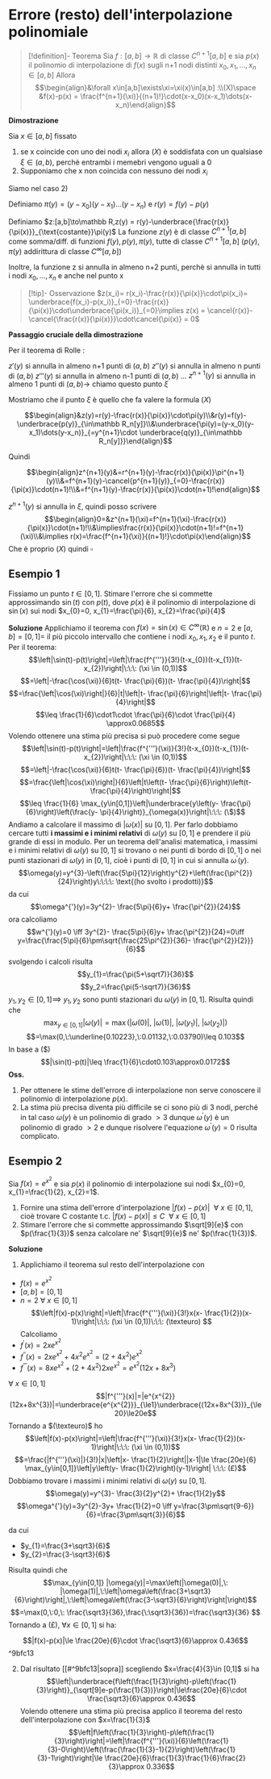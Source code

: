 # Errore (resto) dell'interpolazione polinomiale

>[!definition]-  Teorema
>Sia $f:[a,b]\to\mathbb R$ di classe $C^{n+1}[a,b]$ e sia $p(x)$ il polinomio di interpolazione di $f(x)$ sugli n+1 nodi distinti $x_0,x_1,\dots,x_n\in[a,b]$
>Allora 
>$$\begin{align}&\forall x\in[a,b]\exists\xi=\xi(x)\in[a,b] :\\(X)\space &f(x)-p(x) = \frac{f^{n+1}(\xi)}{(n+1)!}\cdot(x-x_0)(x-x_1)\dots(x-x_n)\end{align}$$

**Dimostrazione**

Sia $x\in[a,b]$ fissato

1) se x coincide con uno dei nodi $x_i$ allora $(X)$ è soddisfata con un qualsiase $\xi\in(a,b)$, perchè entrambi i memebri vengono uguali a 0
2) Supponiamo che x non coincida con nessuno dei nodi $x_i$

Siamo nel caso 2)

Definiamo $\pi(y) = (y-x_0)(y-x_1)\dots(y-x_n)$ e $r(y) = f(y)-p(y)$

Definiamo $z:[a,b]\to\mathbb R,z(y) = r(y)-\underbrace{\frac{r(x)}{\pi(x)}}_{\text{costante}}\pi(y)$
La funzione $z(y)$ è di classe $C^{n+1}[a,b]$ come somma/diff. di funzioni $f(y),p(y),\pi(y)$, tutte di classe $C^{n+1}[a,b]$ ($p(y),\pi(y)$ addirittura di classe $C^\infty[a,b]$)

Inoltre, la funzione z si annulla in almeno n+2 punti, perchè si annulla in tutti i nodi $x_0,\dots,x_n$ e anche nel punto x

>[!tip]- Osservazione
>$z(x_i)= r(x_i)-\frac{r(x)}{\pi(x)}\cdot\pi(x_i)= \underbrace{f(x_i)-p(x_i)}_{=0}-\frac{r(x)}{\pi(x)}\cdot\underbrace{\pi(x_i)}_{=0}\implies z(x) = \cancel{r(x)}-\cancel{\frac{r(x)}{\pi(x)}}\cdot\cancel{\pi(x)} = 0$

**Passaggio cruciale della dimostrazione**

Per il teorema di Rolle :

$z'(y)$ si annulla in almeno n+1 punti di $(a,b)$
$z''(y)$ si annulla in almeno n punti di $(a,b)$
$z'''(y)$ si annulla in almeno n-1 punti di $(a,b)$
...
$z^{n+1}(y)$ si annulla in almeno 1 punti di $(a,b)\to$ chiamo questo punto $\xi$

Mostriamo che il punto $\xi$ è quello che fa valere la formula $(X)$

$$\begin{align}&z(y)=r(y)-\frac{r(x)}{\pi(x)}\cdot\pi(y)\\&r(y)=f(y)-\underbrace{p(y)}_{\in\mathbb R_n[y]}\\&\underbrace{\pi(y)=(y-x_0)(y-x_1)\dots(y-x_n)}_{=y^{n+1}\cdot \underbrace{q(y)}_{\in\mathbb R_n[y]}}\end{align}$$

Quindi

$$\begin{align}z^{n+1}(y)&=r^{n+1}(y)-\frac{r(x)}{\pi(x)}\pi^{n+1}(y)\\&=f^{n+1}(y)-\cancel{p^{n+1}(y)}_{=0}-\frac{r(x)}{\pi(x)}\cdot(n+1)!\\&=f^{n+1}(y)-\frac{r(x)}{\pi(x)}\cdot(n+1)!\end{align}$$

$z^{n+1}(y)$ si annulla in $\xi$, quindi posso scrivere 
$$\begin{align}0=&z^{n+1}(\xi)=f^{n+1}(\xi)-\frac{r(x)}{\pi(x)}\cdot(n+1)!\\&\implies\frac{r(x)}{\pi(x)}\cdot(n+1)!=f^{n+1}(\xi)\\&\implies r(x)=\frac{f^{n+1}(\xi)}{(n+1)!}\cdot\pi(x)\end{align}$$
Che è proprio $(X)$ quindi $\square$

## Esempio 1

Fissiamo un punto $t\in [0,1]$. Stimare l'errore che si commette approssimando $\sin(t)$ con $p(t)$, dove $p(x)$ è il polinomio di interpolazione di $\sin(x)$ sui nodi $x_{0}=0, x_{1}=\frac{\pi}{6}, x_{2}=\frac{\pi}{4}$

**Soluzione**
Applichiamo il teorema con $f(x)=\sin(x)\in C^{\infty}(\mathbb R)$ e $n=2$ e $[a,b]=[0,1]=$ il più piccolo intervallo che contiene i nodi $x_0,x_1,x_2$ e il punto $t$. Per il teorema: $$\left|\sin(t)-p(t)\right|=\left|\frac{f^{'''}}{3!}(t-x_{0})(t-x_{1})(t-x_{2})\right|\:\:\: (\xi \in (0,1))$$ $$=\left|-\frac{\cos(\xi)}{6}t(t- \frac{\pi}{6})(t- \frac{\pi}{4})\right|$$ $$=\frac{\left|\cos(\xi)\right|}{6}|t|\left|t- \frac{\pi}{6}\right|\left|t- \frac{\pi}{4}\right|$$ $$\leq \frac{1}{6}\cdot1\cdot \frac{\pi}{6}\cdot \frac{\pi}{4} \approx0.0685$$
Volendo ottenere una stima più precisa si può procedere come segue $$\left|\sin(t)-p(t)\right|=\left|\frac{f^{'''}(\xi)}{3!}(t-x_{0})(t-x_{1})(t-x_{2})\right|\:\:\: (\xi \in (0,1))$$ $$=\left|-\frac{\cos(\xi)}{6}t(t- \frac{\pi}{6})(t- \frac{\pi}{4})\right|$$ $$=\frac{\left|\cos(\xi)\right|}{6}\left|t\left(t- \frac{\pi}{6}\right)\left(t- \frac{\pi}{4}\right)\right|$$ $$\leq \frac{1}{6} \max_{y\in[0,1]}\left|\underbrace{y\left(y- \frac{\pi}{6}\right)\left(\frac{y- \pi}{4}\right)}_{\omega(x)}\right|\:\:\: (\$)$$
Andiamo a calcolare il massimo di $|\omega(x)|$ su $[0,1]$.
Per farlo dobbiamo cercare tutti **i massimi e i minimi relativi** di $\omega(y)$ su $[0,1]$ e prendere il più grande di essi in modulo.
Per un teorema dell'analisi matematica, i massimi e i minimi relativi di $\omega(y)$ su $[0,1]$ si trovano o nei punti di bordo di $[0,1]$ o nei punti stazionari di $\omega(y)$ in $[0,1]$, cioè i punti di $[0,1]$ in cui si annulla $\omega^{'}(y)$.
$$\omega(y)=y^{3}-\left(\frac{5\pi}{12}\right)y^{2}+\left(\frac{\pi^{2}}{24}\right)y\:\:\:\: \text{(ho svolto i prodotti)}$$
da cui $$\omega^{'}(y)=3y^{2}- \frac{5\pi}{6}y+ \frac{\pi^{2}}{24}$$ ora calcoliamo $$w^{'}(y)=0 \iff 3y^{2}- \frac{5\pi}{6}y+ \frac{\pi^{2}}{24}=0\iff y=\frac{\frac{5\pi}{6}\pm\sqrt{\frac{25\pi^{2}}{36}- \frac{\pi^{2}}{2}}}{6}$$
svolgendo i calcoli risulta $$y_{1}=\frac{\pi(5+\sqrt7)}{36}$$$$y_2=\frac{\pi(5-\sqrt7)}{36}$$
$y_{1},y_{2}\in [0,1]\implies$ $y_{1},y_{2}$ sono punti stazionari du $\omega(y)$ in $[0,1]$. 
Risulta quindi che $$\max_{y\in[0,1]}|\omega(y)|=\max(|\omega(0)|,\:|\omega(1)|,\:|\omega(y_{1})|,\:|\omega(y_{2})|)$$$$=\max(0,\:\underline{0.10223},\:0.01132,\:0.03790)\leq 0.103$$
In base a $(\$)$ $$|\sin(t)-p(t)|\leq \frac{1}{6}\cdot0.103\approx0.0172$$
**Oss.**
1. Per ottenere le stime dell'errore di interpolazione non serve conoscere il polinomio di interpolazione $p(x)$.
2. La stima più precisa diventa più difficile se ci sono più di 3 nodi, perché in tal caso $\omega(y)$ è un polinomio di grado $>3$ dunque $\omega^{'}(y)$ è un polinomio di grado $>2$  e dunque risolvere l'equazione $\omega^{'}(y)=0$ risulta complicato.
## Esempio 2

Sia $f(x)=e^{x^{2}}$ e sia $p(x)$ il polinomio di interpolazione sui nodi $x_{0}=0, x_{1}=\frac{1}{2}, x_{2}=1$.
1. Fornire una stima dell'errore d'interpolazione $|f(x)-p(x)|\:\: \forall\:x\in[0,1]$, cioè trovare C costante t.c. $|f(x)-p(x)|\le C\:\: \forall\:x\in[0,1]$
2. Stimare l'errore che si commette approssimando $\sqrt[9]{e}$ con $p(\frac{1}{3})$ senza calcolare ne' $\sqrt[9]{e}$ ne' $p(\frac{1}{3})$.

**Soluzione**
1. Applichiamo il teorema sul resto dell'interpolazione con 
- $f(x)=e^{x^{2}}$
- $[a,b]=[0,1]$
- $n=2$
$\forall \: x \in[0,1]$
$$\left|f(x)-p(x)\right|=\left|\frac{f^{'''}(\xi)}{3!}x(x- \frac{1}{2})(x-1)\right|\:\:\: (\xi \in (0,1))\:\:\: (\texteuro) $$ Calcoliamo 
- $f^{'}(x)=2xe^{x^{2}}$ 
- $f^{''}(x)=2xe^{x^{2}}+4x^{2}e^{x^{2}}=(2+4x^{2})e^{x^{2}}$ 
- $f^{'''}(x)=8xe^{x^{2}}+(2+4x^{2})2xe^{x^{2}}=e^{x^{2}}(12x+8x^{3})$

$\forall\: x \in [0,1]$ $$|f^{'''}(x)|=|e^{x^{2}}(12x+8x^{3})|=\underbrace{e^{x^{2}}}_{\le1}\underbrace{(12x+8x^{3})}_{\le20}\le20e$$
Tornando a $(\texteuro)$ ho
$$\left|f(x)-p(x)\right|=\left|\frac{f^{'''}(\xi)}{3!}x(x- \frac{1}{2})(x-1)\right|\:\:\: (\xi \in (0,1))$$$$=\frac{|f^{'''}(\xi)|}{3!}|x|\left|x- \frac{1}{2}\right||x-1|\le \frac{20e}{6} \max_{y\in[0,1]}\left|y\left(y- \frac{1}{2}\right)(y-1)\right| \:\:\: (£)$$
Dobbiamo trovare i massimi  i minimi relativi di $\omega(y)$ su $[0,1]$.
$$\omega(y)=y^{3}- \frac{3}{2}y^{2}+ \frac{1}{2}y$$ 
$$\omega^{'}(y)=3y^{2}-3y+ \frac{1}{2}=0 \iff y=\frac{3\pm\sqrt{9-6}}{6}=\frac{3\pm\sqrt{3}}{6}$$

da cui 
- $y_{1}=\frac{3+\sqrt3}{6}$
- $y_{2}=\frac{3-\sqrt3}{6}$

Risulta quindi che $$\max_{y\in[0,1]} |\omega(y)|=\max\left(|\omega(0)|,\: |\omega(1)|,\:\left|\omega\left(\frac{3+\sqrt3}{6}\right)\right|,\:\left|\omega\left(\frac{3-\sqrt3}{6}\right)\right|\right)$$ $$=\max(0,\:0,\: \frac{\sqrt3}{36},\frac{\:\sqrt3}{36})=\frac{\sqrt3}{36} $$
Tornando a $(£)$, $\forall x \in [0,1]$ si ha: 

$$|f(x)-p(x)|\le \frac{20e}{6}\cdot \frac{\sqrt3}{6}\approx 0.436$$ ^9bfc13

2. Dal risultato [[#^9bfc13|sopra]] scegliendo $x=\frac{4}{3}\in [0,1]$ si ha $$\left|\underbrace{f\left(\frac{1}{3}\right)-p\left(\frac{1}{3}\right)}_{\sqrt[9]e-p(\frac{1}{3})}\right|\le\frac{20e}{6}\cdot \frac{\sqrt3}{6}\approx 0.436$$ Volendo ottenere una stima più precisa applico il teorema del resto dell'interpolazione con $x=\frac{1}{3}$ $$\left|f\left(\frac{1}{3}\right)-p\left(\frac{1}{3}\right)\right|=\left|\frac{f^{'''}(\xi)}{6}\left(\frac{1}{3}-0\right)\left(\frac{\frac{1}{3}-1}{2}\right)\left(\frac{1}{3}-1\right)\right|\le \frac{20e}{6}\frac{1}{3}\frac{1}{6}\frac{2}{3}\approx 0.336$$














